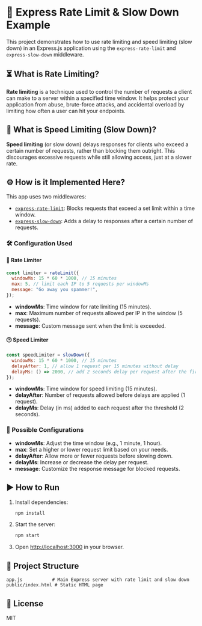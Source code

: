 # 🚦 Express Rate Limit & Slow Down Example

This project demonstrates how to use rate limiting and speed limiting (slow down) in an Express.js application using the `express-rate-limit` and `express-slow-down` middleware.

## ⏳ What is Rate Limiting?

**Rate limiting** is a technique used to control the number of requests a client can make to a server within a specified time window. It helps protect your application from abuse, brute-force attacks, and accidental overload by limiting how often a user can hit your endpoints.

## 🐢 What is Speed Limiting (Slow Down)?

**Speed limiting** (or slow down) delays responses for clients who exceed a certain number of requests, rather than blocking them outright. This discourages excessive requests while still allowing access, just at a slower rate.

## ⚙️ How is it Implemented Here?

This app uses two middlewares:

- [`express-rate-limit`](https://www.npmjs.com/package/express-rate-limit): Blocks requests that exceed a set limit within a time window.
- [`express-slow-down`](https://www.npmjs.com/package/express-slow-down): Adds a delay to responses after a certain number of requests.

### 🛠️ Configuration Used

#### 🚫 Rate Limiter
```js
const limiter = rateLimit({
  windowMs: 15 * 60 * 1000, // 15 minutes
  max: 5, // limit each IP to 5 requests per windowMs
  message: "Go away you spammer!",
});
```
- **windowMs**: Time window for rate limiting (15 minutes).
- **max**: Maximum number of requests allowed per IP in the window (5 requests).
- **message**: Custom message sent when the limit is exceeded.

#### 🕒 Speed Limiter
```js
const speedLimiter = slowDown({
  windowMs: 15 * 60 * 1000, // 15 minutes
  delayAfter: 1, // allow 1 request per 15 minutes without delay
  delayMs: () => 2000, // add 2 seconds delay per request after the first
});
```
- **windowMs**: Time window for speed limiting (15 minutes).
- **delayAfter**: Number of requests allowed before delays are applied (1 request).
- **delayMs**: Delay (in ms) added to each request after the threshold (2 seconds).

### 🔧 Possible Configurations
- **windowMs**: Adjust the time window (e.g., 1 minute, 1 hour).
- **max**: Set a higher or lower request limit based on your needs.
- **delayAfter**: Allow more or fewer requests before slowing down.
- **delayMs**: Increase or decrease the delay per request.
- **message**: Customize the response message for blocked requests.

## ▶️ How to Run

1. Install dependencies:
   ```sh
   npm install
   ```
2. Start the server:
   ```sh
   npm start
   ```
3. Open [http://localhost:3000](http://localhost:3000) in your browser.

## 📁 Project Structure
```
app.js           # Main Express server with rate limit and slow down
public/index.html # Static HTML page
```

## 📝 License
MIT
